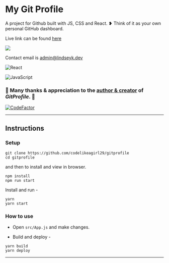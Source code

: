 # My Git Profile

A project for Github built with JS, CSS and React. ❥
Think of it as your own personal GitHub dashboard.

Live link can be found [here](https://my-gitprofile.vercel.app/)

![](https://res.cloudinary.com/codelikeagirl29/image/upload/v1697492109/projects/GitPortfolio-of-Lindsey-Howard_iryhku.png)

Contact email is [admin@lindseyk.dev](mailto:admin@lindseyk.dev)

![React](https://img.shields.io/badge/react-%2320232a.svg?style=for-the-badge&logo=react&logoColor=%2361DAFB)

![JavaScript](https://img.shields.io/badge/javascript-%23323330.svg?style=for-the-badge&logo=javascript&logoColor=%23F7DF1E)

### 🙏 Many thanks & appreciation to the [author & creator](https://github.com/arifszn/gitprofile) of ___GitProfile___. 🎉

[![CodeFactor](https://www.codefactor.io/repository/github/codelikeagirl29/gitprofile/badge)](https://www.codefactor.io/repository/github/codelikeagirl29/gitprofile)

---

## Instructions

### Setup

```shell
git clone https://github.com/codelikeagirl29/gitprofile
cd gitprofile
```

and then to install and view in browser.

```shell
npm install
npm run start
```

Install and run -

```shell
yarn
yarn start
```

### How to use

- Open `src/App.js` and make changes.

- Build and deploy -

```shell
yarn build
yarn deploy
```

---
